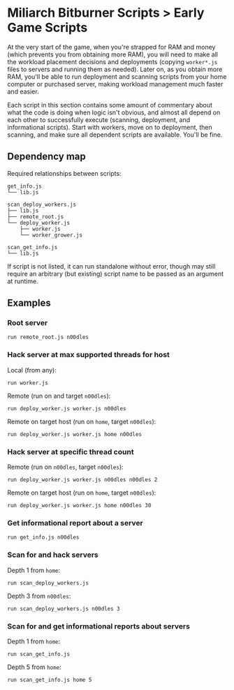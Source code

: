 # Miliarch Bitburner Scripts > Early Game Scripts

At the very start of the game, when you're strapped for RAM and money (which prevents you from obtaining more RAM), you will need to make all the workload placement decisions and deployments (copying `worker*.js` files to servers and running them as needed). Later on, as you obtain more RAM, you'll be able to run deployment and scanning scripts from your home computer or purchased server, making workload management much faster and easier.

Each script in this section contains some amount of commentary about what the code is doing when logic isn't obvious, and almost all depend on each other to successfully execute (scanning, deployment, and informational scripts). Start with workers, move on to deployment, then scanning, and make sure all dependent scripts are available. You'll be fine.

## Dependency map

Required relationships between scripts:

```
get_info.js
└── lib.js

scan_deploy_workers.js
├── lib.js
├── remote_root.js
└── deploy_worker.js
    ├── worker.js
    └── worker_grower.js

scan_get_info.js
└── lib.js
```

If script is not listed, it can run standalone without error, though may still require an arbitrary (but existing) script name to be passed as an argument at runtime.

## Examples

### Root server

```
run remote_root.js n00dles
```

### Hack server at max supported threads for host

Local (from any):
```
run worker.js
```

Remote (run on and target `n00dles`):
```
run deploy_worker.js worker.js n00dles
```

Remote on target host (run on `home`, target `n00dles`):
```
run deploy_worker.js worker.js home n00dles
```

### Hack server at specific thread count

Remote (run on `n00dles`, target `n00dles`):
```
run deploy_worker.js worker.js n00dles n00dles 2
```

Remote on target host (run on `home`, target `n00dles`):
```
run deploy_worker.js worker.js home n00dles 30
```

### Get informational report about a server

```
run get_info.js n00dles
```

### Scan for and hack servers

Depth 1 from `home`:
```
run scan_deploy_workers.js
```

Depth 3 from `n00dles`:
```
run scan_deploy_workers.js n00dles 3
```

### Scan for and get informational reports about servers

Depth 1 from `home`:
```
run scan_get_info.js
```

Depth 5 from `home`:
```
run scan_get_info.js home 5
```
